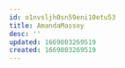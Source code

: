 ```yaml
---
id: o1nvsljh0sn59eni10etu53
title: AmandaMassey
desc: ''
updated: 1669803269519
created: 1669803269519
---
```

